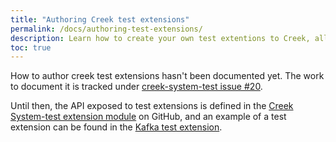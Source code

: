 ```yaml
---
title: "Authoring Creek test extensions"
permalink: /docs/authoring-test-extensions/
description: Learn how to create your own test extentions to Creek, allowing you to test service business logic against the Docker container you'll deploy through to production
toc: true
---
```


How to author creek test extensions hasn't been documented yet.
The work to document it is tracked under [creek-system-test issue #20](https://github.com/creek-service/creek-system-test/issues/20).

Until then, the API exposed to test extensions is defined in the
[Creek System-test extension module](https://github.com/creek-service/creek-system-test/tree/main/extension) on GitHub,
and an example of a test extension can be found in the
[Kafka test extension](https://github.com/creek-service/creek-kafka/tree/main/test-extension).

